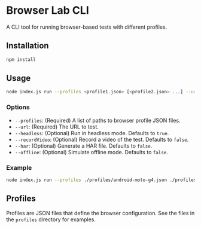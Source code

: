 # Browser Lab CLI

A CLI tool for running browser-based tests with different profiles.

## Installation

```bash
npm install
```

## Usage

```bash
node index.js run --profiles <profile1.json> [<profile2.json> ...] --url <url>
```

### Options

- `--profiles`: (Required) A list of paths to browser profile JSON files.
- `--url`: (Required) The URL to test.
- `--headless`: (Optional) Run in headless mode. Defaults to `true`.
- `--recordVideo`: (Optional) Record a video of the test. Defaults to `false`.
- `--har`: (Optional) Generate a HAR file. Defaults to `false`.
- `--offline`: (Optional) Simulate offline mode. Defaults to `false`.

### Example

```bash
node index.js run --profiles ./profiles/android-moto-g4.json ./profiles/firefox-germany-3g.json --url https://www.google.com
```

## Profiles

Profiles are JSON files that define the browser configuration. See the files in the `profiles` directory for examples.
